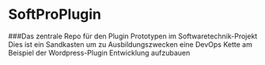 # SoftProPlugin
###Das zentrale Repo für den Plugin Prototypen im Softwaretechnik-Projekt
Dies ist ein Sandkasten um zu Ausbildungszwecken eine DevOps Kette am Beispiel der Wordpress-Plugin Entwicklung aufzubauen
